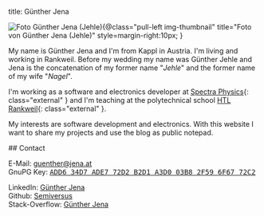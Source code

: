 title: Günther Jena

![Foto Günther Jena (Jehle){@class="pull-left img-thumbnail" title="Foto von Günther Jena (Jehle)" style=margin-right:10px; }](guenther_jena_jehle.jpg)

My name is Günther Jena and I'm from Kappl in Austria. I'm living and working in Rankweil. Before my wedding my name was Günther Jehle and Jena is the concatenation of my former name "*Jehle*" and the former name of my wife "*Nagel*".

I'm working as a software and electronics developer at [Spectra Physics](http://www.spectra-physics.com/company/rankweil-en){: class="external" } and I'm teaching at the polytechnical school [HTL Rankweil](http://www.htl-rankweil.at){: class="external" }.

My interests are software development and electronics. With this website I want to share my projects and use the blog as public notepad.

<div class="clearfix"></div>
## Contact
<p>
E-Mail: <a href="mailto:guenther@jena.at">guenther@jena.at</a><br />
GnuPG Key: <a href="jena.asc" class="download"><samp>ADD6 34D7 ADE7 72D2 B2D1  A3D0 03B8 2F59 6F67 72C2</samp></a><br />
</p>
<p>
LinkedIn: <a href="https://www.linkedin.com/in/guenther-jena" class="external">Günther Jena</a><br />
Github: <a href="https://github.com/semiversus" class="external">Semiversus</a><br />
Stack-Overflow: <a href="https://stackoverflow.com/users/166605" class="external">Günther Jena</a>
</p>
